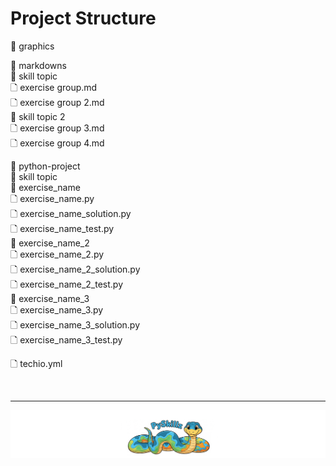 # Project Structure

📁 graphics

📁 markdowns<BR>
    📁 skill topic<BR>
        🗋 exercise group.md<BR>
        🗋 exercise group 2.md<BR>
    📁 skill topic 2<BR>
        🗋 exercise group 3.md<BR>
        🗋 exercise group 4.md<BR>

📁 python-project<BR>
    📁 skill topic<BR>
        📁 exercise_name<BR>
            🗋 exercise_name.py<BR>
            🗋 exercise_name_solution.py<BR>
            🗋 exercise_name_test.py<BR>
        📁 exercise_name_2<BR>
            🗋 exercise_name_2.py<BR>
            🗋 exercise_name_2_solution.py<BR>
            🗋 exercise_name_2_test.py<BR>
        📁 exercise_name_3<BR>
            🗋 exercise_name_3.py<BR>
            🗋 exercise_name_3_solution.py<BR>
            🗋 exercise_name_3_test.py<BR>

🗋 techio.yml

<BR>

************

[![Skillz Catalog](../../graphics/PySkillzFooter.png)](skillz-catalog)
